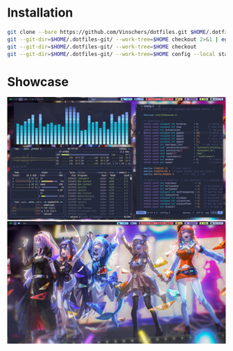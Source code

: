 # Installation

```sh
git clone --bare https://github.com/Vinschers/dotfiles.git $HOME/.dotfiles-git
git --git-dir=$HOME/.dotfiles-git/ --work-tree=$HOME checkout 2>&1 | egrep "\s+\." | awk {'print $1'} | xargs -I{} rm $HOME/{}
git --git-dir=$HOME/.dotfiles-git/ --work-tree=$HOME checkout
git --git-dir=$HOME/.dotfiles-git/ --work-tree=$HOME config --local status.showUntrackedFiles no
```

# Showcase
![](/.local/scripts/pictures/picture1.png)
![](/.local/scripts/pictures/picture2.png)
